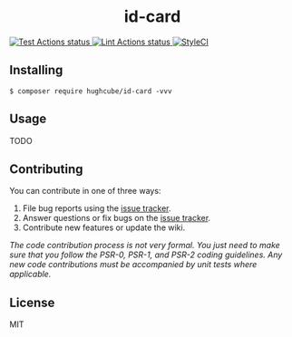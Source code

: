 <h1 align="center"> id-card </h1>

<p>
    <a href="https://github.com/hughcube-php/id-card/actions?query=workflow%3ATest">
        <img src="https://github.com/hughcube-php/id-card/workflows/Test/badge.svg" alt="Test Actions status">
    </a>
    <a href="https://github.com/hughcube-php/id-card/actions?query=workflow%3ALint">
        <img src="https://github.com/hughcube-php/id-card/workflows/Lint/badge.svg" alt="Lint Actions status">
    </a>
    <a href="https://styleci.io/repos/537484766">
        <img src="https://github.styleci.io/repos/537484766/shield?branch=master" alt="StyleCI">
    </a>
</p>

## Installing

```shell
$ composer require hughcube/id-card -vvv
```

## Usage

TODO

## Contributing

You can contribute in one of three ways:

1. File bug reports using the [issue tracker](https://github.com/hughcube-php/package/issues).
2. Answer questions or fix bugs on the [issue tracker](https://github.com/hughcube-php/package/issues).
3. Contribute new features or update the wiki.

_The code contribution process is not very formal. You just need to make sure that you follow the PSR-0, PSR-1, and PSR-2 coding guidelines. Any new code contributions must be accompanied by unit tests where applicable._

## License

MIT